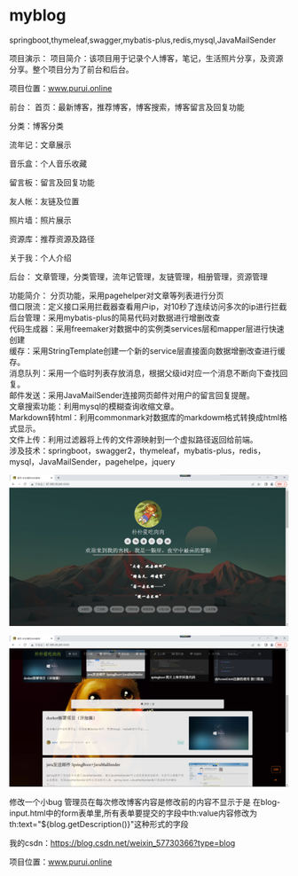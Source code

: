 # myblog
springboot,thymeleaf,swagger,mybatis-plus,redis,mysql,JavaMailSender



项目演示：
项目简介：该项目用于记录个人博客，笔记，生活照片分享，及资源分享。整个项目分为了前台和后台。

项目位置：www.purui.online

前台： 
首页：最新博客，推荐博客，博客搜索，博客留言及回复功能

分类：博客分类 

流年记：文章展示

音乐盒：个人音乐收藏

留言板：留言及回复功能

友人帐：友链及位置

照片墙：照片展示

资源库：推荐资源及路径

关于我：个人介绍

后台：
文章管理，分类管理，流年记管理，友链管理，相册管理，资源管理

功能简介：
		分页功能，采用pagehelper对文章等列表进行分页\
		借口限流：定义接口采用拦截器查看用户ip，对10秒了连续访问多次的ip进行拦截\
		后台管理：采用mybatis-plus的简易代码对数据进行增删改查\
		代码生成器：采用freemaker对数据中的实例类services层和mapper层进行快速创建\
		缓存：采用StringTemplate创建一个新的service层直接面向数据增删改查进行缓存。\
		消息队列：采用一个临时列表存放消息，根据父级id对应一个消息不断向下查找回复。\
		邮件发送：采用JavaMailSender连接网页邮件对用户的留言回复提醒。\
		文章搜索功能：利用mysql的模糊查询收缩文章。\
		Markdown转html：利用commonmark对数据库的markdowm格式转换成html格式显示。\
		文件上传：利用过滤器将上传的文件源映射到一个虚拟路径返回给前端。\
	涉及技术：springboot，swagger2，thymeleaf，mybatis-plus，redis，mysql，JavaMailSender，pagehelpe，jquery
        

![image](https://github.com/857092878/myblog/blob/master/QQ%E5%9B%BE%E7%89%8720220926121354.png)

![image](https://github.com/857092878/myblog/blob/master/QQ%E5%9B%BE%E7%89%8720220925153040.png)

修改一个小bug
管理员在每次修改博客内容是修改前的内容不显示于是
在blog-input.html中的form表单里,所有表单要提交的字段中th:value内容修改为  th:text="${blog.getDescription()}"这种形式的字段

我的csdn：https://blog.csdn.net/weixin_57730366?type=blog

项目位置：www.purui.online
